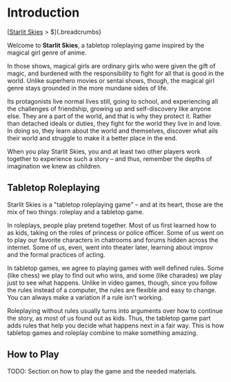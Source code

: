 # Introduction
[[Starlit Skies]() > $]{.breadcrumbs}

Welcome to **Starlit Skies**, a tabletop roleplaying game inspired by the magical girl genre of anime.

In those shows, magical girls are ordinary girls who were given the gift of magic, and burdened with the responsibility to fight for all that is good in the world. Unlike superhero movies or sentai shows, though, the magical girl genre stays grounded in the more mundane sides of life.

Its protagonists live normal lives still, going to school, and experiencing all the challenges of friendship, growing up and self-discovery like anyone else. They are a part of the world, and that is why they protect it. Rather than detached ideals or duties, they fight for the world they live in and love. In doing so, they learn about the world and themselves, discover what ails their world and struggle to make it a better place in the end.

When you play Starlit Skies, you and at least two other players work together to experience such a story – and thus, remember the depths of imagination we knew as children.

## Tabletop Roleplaying

Starlit Skies is a "tabletop roleplaying game" – and at its heart, those are the mix of two things: roleplay and a tabletop game.

In roleplays, people play pretend together. Most of us first learned how to as kids, taking on the roles of princess or police officer. Some of us went on to play our favorite characters in chatrooms and forums hidden across the internet. Some of us, even, went into theater later, learning about improv and the formal practices of acting.

In tabletop games, we agree to playing games with well defined rules. Some (like chess) we play to find out who wins, and some (like charades) we play just to see what happens. Unlike in video games, though, since you follow the rules instead of a computer, the rules are flexible and easy to change. You can always make a variation if a rule isn't working.

Roleplaying without rules usually turns into arguments over how to continue the story, as most of us found out as kids. Thus, the tabletop game part adds rules that help you decide what happens next in a fair way. This is how tabletop games and roleplay combine to make something amazing.

## How to Play

TODO: Section on how to play the game and the needed materials.
